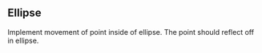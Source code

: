 ## Ellipse

Implement movement of point inside of ellipse. The point should reflect off in ellipse.
